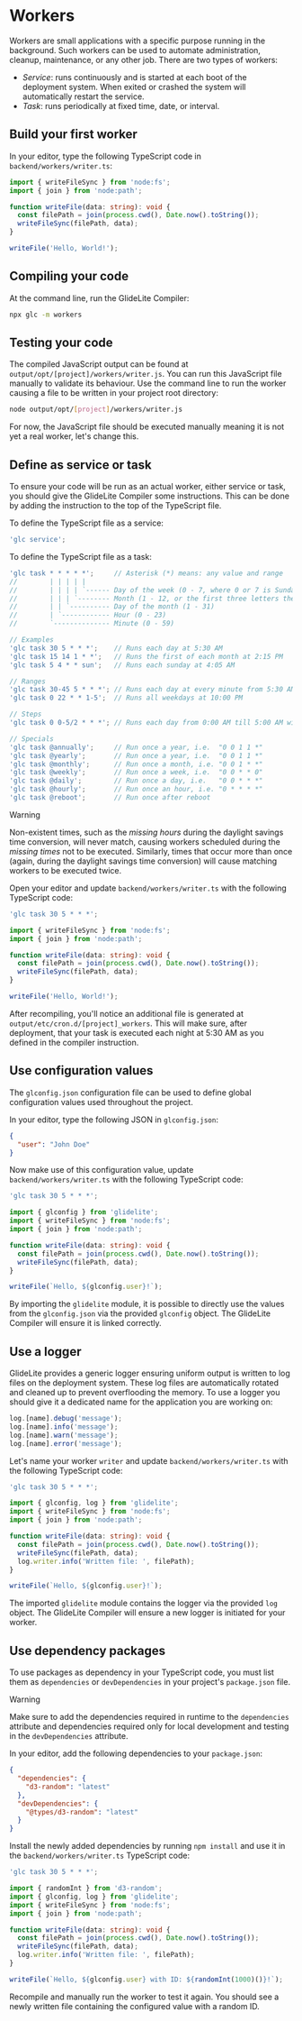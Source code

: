 
# Workers

Workers are small applications with a specific purpose running in the background. Such workers can be used to automate administration, cleanup, maintenance, or any other job. There are two types of workers:

* _Service_: runs continuously and is started at each boot of the deployment system. When exited or crashed the system will automatically restart the service.
* _Task_: runs periodically at fixed time, date, or interval.

## Build your first worker

In your editor, type the following TypeScript code in `backend/workers/writer.ts`:

```typescript
import { writeFileSync } from 'node:fs';
import { join } from 'node:path';

function writeFile(data: string): void {
  const filePath = join(process.cwd(), Date.now().toString());
  writeFileSync(filePath, data);
}

writeFile('Hello, World!');
```

## Compiling your code

At the command line, run the GlideLite Compiler:

```bash
npx glc -m workers
```

## Testing your code

The compiled JavaScript output can be found at `output/opt/[project]/workers/writer.js`. You can run this JavaScript file manually to validate its behaviour. Use the command line to run the worker causing a file to be written in your project root directory:

```bash
node output/opt/[project]/workers/writer.js
```

For now, the JavaScript file should be executed manually meaning it is not yet a real worker, let's change this.

## Define as service or task

To ensure your code will be run as an actual worker, either service or task, you should give the GlideLite Compiler some instructions. This can be done by adding the instruction to the top of the TypeScript file.

To define the TypeScript file as a service:

```javascript
'glc service';
```

To define the TypeScript file as a task:

```javascript
'glc task * * * * *';     // Asterisk (*) means: any value and range
//        | | | | |
//        | | | | `------ Day of the week (0 - 7, where 0 or 7 is Sunday, or the first three letters the particular day: mon,tue,wed...)
//        | | | `-------- Month (1 - 12, or the first three letters the particular month: jan,feb,mar...)
//        | | `---------- Day of the month (1 - 31)
//        | `------------ Hour (0 - 23)
//        `-------------- Minute (0 - 59)

// Examples
'glc task 30 5 * * *';    // Runs each day at 5:30 AM
'glc task 15 14 1 * *';   // Runs the first of each month at 2:15 PM
'glc task 5 4 * * sun';   // Runs each sunday at 4:05 AM

// Ranges
'glc task 30-45 5 * * *'; // Runs each day at every minute from 5:30 AM till 5:45 AM
'glc task 0 22 * * 1-5';  // Runs all weekdays at 10:00 PM

// Steps
'glc task 0 0-5/2 * * *'; // Runs each day from 0:00 AM till 5:00 AM with steps of 2 hours (i.e. 0:00 AM, 2:00 AM, and 4:00 AM)

// Specials
'glc task @annually';     // Run once a year, i.e.  "0 0 1 1 *"
'glc task @yearly';       // Run once a year, i.e.  "0 0 1 1 *"
'glc task @monthly';      // Run once a month, i.e. "0 0 1 * *"
'glc task @weekly';       // Run once a week, i.e.  "0 0 * * 0"
'glc task @daily';        // Run once a day, i.e.   "0 0 * * *"
'glc task @hourly';       // Run once an hour, i.e. "0 * * * *"
'glc task @reboot';       // Run once after reboot
```

> [!WARNING]
> Non-existent times, such as the _missing hours_ during the daylight savings time conversion, will never match, causing workers scheduled during the _missing times_ not to be executed.  Similarly, times that occur more than once (again, during the daylight savings time conversion) will cause matching workers to be executed twice.

Open your editor and update `backend/workers/writer.ts` with the following TypeScript code:

```typescript
'glc task 30 5 * * *';

import { writeFileSync } from 'node:fs';
import { join } from 'node:path';

function writeFile(data: string): void {
  const filePath = join(process.cwd(), Date.now().toString());
  writeFileSync(filePath, data);
}

writeFile('Hello, World!');
```

After recompiling, you'll notice an additional file is generated at `output/etc/cron.d/[project]_workers`. This will make sure, after deployment, that your task is executed each night at 5:30 AM as you defined in the compiler instruction.

## Use configuration values

The `glconfig.json` configuration file can be used to define global configuration values used throughout the project.

In your editor, type the following JSON in `glconfig.json`:

```json
{
  "user": "John Doe"
}
```

Now make use of this configuration value, update `backend/workers/writer.ts` with the following TypeScript code:

```typescript
'glc task 30 5 * * *';

import { glconfig } from 'glidelite';
import { writeFileSync } from 'node:fs';
import { join } from 'node:path';

function writeFile(data: string): void {
  const filePath = join(process.cwd(), Date.now().toString());
  writeFileSync(filePath, data);
}

writeFile(`Hello, ${glconfig.user}!`);
```

By importing the `glidelite` module, it is possible to directly use the values from the `glconfig.json` via the provided `glconfig` object. The GlideLite Compiler will ensure it is linked correctly.

## Use a logger

GlideLite provides a generic logger ensuring uniform output is written to log files on the deployment system. These log files are automatically rotated and cleaned up to prevent overflooding the memory. To use a logger you should give it a dedicated name for the application you are working on:

```typescript
log.[name].debug('message');
log.[name].info('message');
log.[name].warn('message');
log.[name].error('message');
```

Let's name your worker `writer` and update `backend/workers/writer.ts` with the following TypeScript code:

```typescript
'glc task 30 5 * * *';

import { glconfig, log } from 'glidelite';
import { writeFileSync } from 'node:fs';
import { join } from 'node:path';

function writeFile(data: string): void {
  const filePath = join(process.cwd(), Date.now().toString());
  writeFileSync(filePath, data);
  log.writer.info('Written file: ', filePath);
}

writeFile(`Hello, ${glconfig.user}!`);
```

The imported `glidelite` module contains the logger via the provided `log` object. The GlideLite Compiler will ensure a new logger is initiated for your worker.

## Use dependency packages

To use packages as dependency in your TypeScript code, you must list them as `dependencies` or `devDependencies` in your project's `package.json` file.

> [!WARNING]
> Make sure to add the dependencies required in runtime to the `dependencies` attribute and dependencies required only for local development and testing in the `devDependencies` attribute.

In your editor, add the following dependencies to your `package.json`:

```json
{
  "dependencies": {
    "d3-random": "latest"
  },
  "devDependencies": {
    "@types/d3-random": "latest"
  }
}
```

Install the newly added dependencies by running `npm install` and use it in the `backend/workers/writer.ts` TypeScript code:

```typescript
'glc task 30 5 * * *';

import { randomInt } from 'd3-random';
import { glconfig, log } from 'glidelite';
import { writeFileSync } from 'node:fs';
import { join } from 'node:path';

function writeFile(data: string): void {
  const filePath = join(process.cwd(), Date.now().toString());
  writeFileSync(filePath, data);
  log.writer.info('Written file: ', filePath);
}

writeFile(`Hello, ${glconfig.user} with ID: ${randomInt(1000)()}!`);
```

Recompile and manually run the worker to test it again. You should see a newly written file containing the configured value with a random ID.
